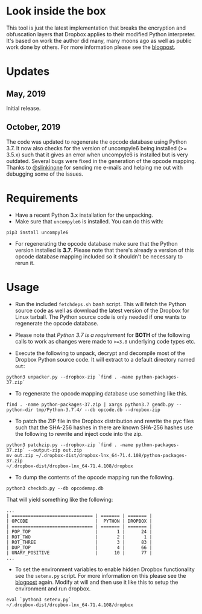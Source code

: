 Look inside the box
================

This tool is just the latest implementation that breaks the encryption and obfuscation layers that Dropbox applies to their modified Python interpreter. It's based on work the author did many, many moons ago as well as public work done by others. For more information please see the [blogpost](http://anvilventures.com/blog/looking-inside-the-box.html).

# Updates
## May, 2019
Initial release.

## October, 2019
The code was updated to regenerate the opcode database using Python 3.7. It now
also checks for the version of uncompyle6 being installed (>= 3.5.x) such that
it gives an error when uncompyle6 is installed but is very outdated. Several
bugs were fixed in the generation of the opcode mapping. Thanks to
[@slinkinone](https://github.com/slinkinone) for sending me e-mails and helping
me out with debugging some of the issues.


# Requirements

- Have a recent Python 3.x installation for the unpacking.
- Make sure that `uncompyle6` is installed. You can do this with:
```
pip3 install uncompyle6
```
- For regenerating the opcode database make sure that the Python version installed is **3.7**. Please note that there's already a version of this opcode database mapping included so it shouldn't be necessary to rerun it.



# Usage

- Run the included `fetchdeps.sh` bash script. This will fetch the Python source code as well as download the latest version of the Dropbox for Linux tarball. The Python source code is only needed if one wants to regenerate the opcode database.

- Please note that _Python 3.7 is a requirement_ for **BOTH** of the following calls to work as changes were made to `>=3.8` underlying code types etc.

- Execute the following to unpack, decrypt and decompile most of the Dropbox Python source code. It will extract to a default directory named `out`:
```
python3 unpacker.py --dropbox-zip `find . -name python-packages-37.zip`
```

- To regenerate the opcode mapping database use something like this.


```
find . -name python-packages-37.zip | xargs python3.7 gendb.py --python-dir tmp/Python-3.7.4/ --db opcode.db --dropbox-zip
```

- To patch the ZIP file in the Dropbox distribution and rewrite the pyc files such that the SHA-256 hashes in there are known SHA-256 hashes use the following to rewrite and inject code into the zip.

```
python3 patchzip.py --dropbox-zip `find . -name python-packages-37.zip` --output-zip out.zip
mv out.zip ~/.dropbox-dist/dropbox-lnx_64-71.4.108/python-packages-37.zip
~/.dropbox-dist/dropbox-lnx_64-71.4.108/dropbox
```

- To dump the contents of the opcode mapping run the following.

```
python3 checkdb.py --db opcodemap.db
```

That will yield something like the following:
```
...
| ============================== | ======= | ======= |
| OPCODE                         |  PYTHON | DROPBOX |
| ============================== | ======= | ======= |
| POP_TOP                        |       1 |      24 |
| ROT_TWO                        |       2 |       1 |
| ROT_THREE                      |       3 |      83 |
| DUP_TOP                        |       4 |      66 |
| UNARY_POSITIVE                 |      10 |      77 |
...
```

- To set the environment variables to enable hidden Dropbox functionality see the `setenv.py` script. For more information on this please see the [blogpost](http://anvilventures.com/blog/looking-inside-the-box.html) again. Modify at will and then use it like this to setup the environment and run dropbox.

```
eval `python3 setenv.py`
~/.dropbox-dist/dropbox-lnx_64-71.4.108/dropbox
```
